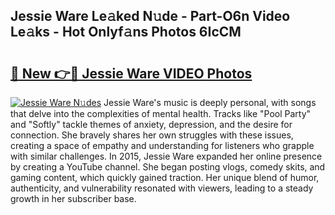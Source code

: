 ## Jessie Ware Le𝚊ked N𝚞de - Part-O6n Video Le𝚊ks - Hot Onlyf𝚊ns Photos 6IcCM

# <h2><a href="http://ab72126.deff.icu/?id=Jessie+Ware">🔗 New 👉🔴 Jessie Ware VIDEO Photos</a></h2>

[![Jessie Ware N𝚞des](https://i.imgur.com/rIISA9y.gif)](http://ab72126.deff.icu/?id=Jessie+Ware)
Jessie Ware's music is deeply personal, with songs that delve into the complexities of mental health. Tracks like "Pool Party" and "Softly" tackle themes of anxiety, depression, and the desire for connection. She bravely shares her own struggles with these issues, creating a space of empathy and understanding for listeners who grapple with similar challenges. In 2015, Jessie Ware expanded her online presence by creating a YouTube channel. She began posting vlogs, comedy skits, and gaming content, which quickly gained traction. Her unique blend of humor, authenticity, and vulnerability resonated with viewers, leading to a steady growth in her subscriber base.
